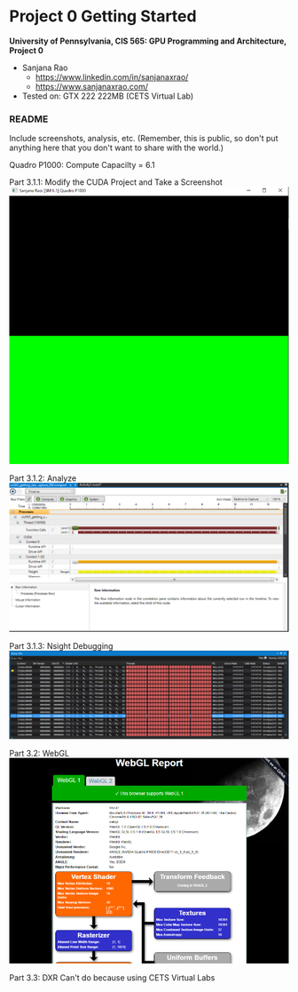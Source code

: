 Project 0 Getting Started
====================

**University of Pennsylvania, CIS 565: GPU Programming and Architecture, Project 0**

* Sanjana Rao
  * https://www.linkedin.com/in/sanjanaxrao/
  * https://www.sanjanaxrao.com/
* Tested on: GTX 222 222MB (CETS Virtual Lab)

### README

Include screenshots, analysis, etc. (Remember, this is public, so don't put
anything here that you don't want to share with the world.)

Quadro P1000: Compute Capacilty = 6.1

Part 3.1.1: Modify the CUDA Project and Take a Screenshot
![](images/scrnshot1.PNG)

Part 3.1.2: Analyze
![](images/scrnshot3.PNG)

Part 3.1.3: Nsight Debugging
![](images/scrnshot4.PNG)

Part 3.2: WebGL
![](images/scrnshot2.PNG)

Part 3.3: DXR
Can't do because using CETS Virtual Labs

